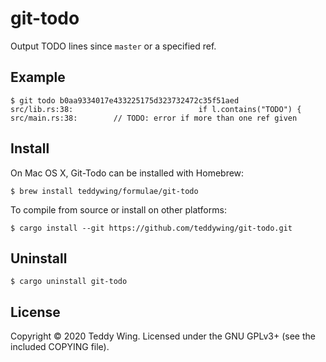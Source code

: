 git-todo
========

Output TODO lines since `master` or a specified ref.


## Example

	$ git todo b0aa9334017e433225175d323732472c35f51aed
	src/lib.rs:38:                            if l.contains("TODO") {
	src/main.rs:38:        // TODO: error if more than one ref given


## Install
On Mac OS X, Git-Todo can be installed with Homebrew:

	$ brew install teddywing/formulae/git-todo

To compile from source or install on other platforms:

	$ cargo install --git https://github.com/teddywing/git-todo.git


## Uninstall

	$ cargo uninstall git-todo


## License
Copyright © 2020 Teddy Wing. Licensed under the GNU GPLv3+ (see the included
COPYING file).
